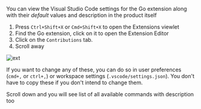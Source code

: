 You can view the Visual Studio Code settings for the Go extension along with their *default* values and description in the product itself

1. Press `Ctrl+Shift+X` or `Cmd+Shift+X` to open the Extensions viewlet
2. Find the Go extension, click on it to open the Extension Editor
3. Click on the `Contributions` tab.
4. Scroll away

![ext](https://user-images.githubusercontent.com/16890566/30246497-9d6cc588-95b0-11e7-87dd-4bd1b18b139f.gif)

If you want to change any of these, you can do so in user preferences (`cmd+,` or `ctrl+,`) or workspace settings (`.vscode/settings.json`). You don't have to copy these if you don't intend to change them.

Scroll down and you will see list of all available commands with description too